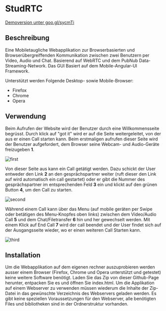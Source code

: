 # StudRTC

[Demoversion unter goo.gl/sycmTi](http://stud.htwchur.ch/studermartin_stu205/WebAppProj/)

## Beschreibung
Eine Mobiletaugliche Webapplikation zur Browserbasierten und Browserübergreiffenden Kommunikation zwischen zwei Benutzern per Video, Audio und Chat. Basierend auf WebRTC und dem PubNub Data-Streaming-Network.
Das GUI Basiert auf dem Mobile-Angular-UI Framework.

Unterstützt werden Folgende Desktop- sowie Mobile-Browser:
- Firefox
- Chrome
- Opera

## Verwendung
Beim Aufrufen der Website wird der Benutzer durch eine Willkommensseite begrüsst. Durch klick auf "got it" wird er auf die Seite weitergeleitet, von der aus er einen Call starten kann. Beim erstmaligen aufrufen dieser Seite wird der Benutzer aufgefordert, dem Browser seine Webcam- und Audio-Geräte freizugeben **1**.

![first](https://cloud.githubusercontent.com/assets/9406816/7958030/f8174b0a-09eb-11e5-9829-0bae7cb72742.png)

Von dieser Seite aus kann ein Call getätigt werden. Dazu schickt der User entweder den Link **2** an den gesprächspartner weiter (ruft dieser den Link auf wird automatisch ein call gestartet) oder er gibt die Nummer des gesprächspartner im entsprechenden Feld **3** ein und klickt auf den grünen Button **4**, um den Call zu starten. 

![second](https://cloud.githubusercontent.com/assets/9406816/7958031/f834414c-09eb-11e5-8db5-fc44d6ac4c96.PNG)

Während einem Call kann über das Menu (auf mobile geräten per Swipe oder betätigen des Menu-Knopfes oben links) zwischen dem Video/Audio Call **5** und dem Chat/Filetransfer **6** hin und her gewechselt werden. Mit einem Klick auf End Call **7** wird der call beendet und der User findet sich auf der Ausgangsseite wieder, wo er einen weiteren Call Starten kann.

![third](https://cloud.githubusercontent.com/assets/9406816/7958032/f8376318-09eb-11e5-853d-4ae3cbf67f02.PNG)

## Installation
Um die Webapplikation auf dem eigenen rechner auszuprobieren werden ausser einem Browser (Firefox, Chrome und Opera unterstützt und getestet) keine weitere Software benötigt.
Laden Sie das Zip von dieser Github-Page herunter, entpacken Sie es und öffnen Sie index.html.
Um die Applikation auf einem Webserver zu verwenden müssen wiederum die Inhalte der Zip-Datei in das gewünschte Verzeichnis des Webservers geladen werden. Es gibt keine speziellen Voraussetzungen für den Webserver, alle benötigten Files und bibliotheken sind in der Ordnerstruktur vorhanden.
